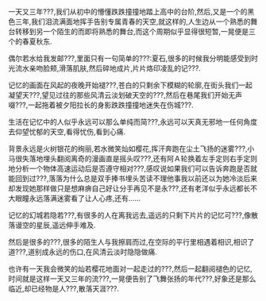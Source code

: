 

一天又三年???,我们从初中的懵懂跌跌撞撞地踏上高中的台阶,然后,又是一个的黑色三年,我们泪流满面地挥手告别专属青春的天空,就这样的,人生边从一个熟悉的舞台转移到另一个陌生的而即将熟悉的舞台,而这个周期似乎显得很短暂,一晃便是三个的春夏秋东.

偶尔若水给我发邮???,里面只有一句简单的???:夏石,很多的时候我分明能感受到时光流水亲吻脸颊,滑落肌肤,然后碎地成片,片片烙印凌乱的记???.

记忆的画面在风起的夜晚开始褪???,苍白的只剩余下模糊的轮廓,在街头我们一起凝望天???,望见过往的那些风清云淡划破天空的???,然后在巷尾我们开始无声啜???,一起拖着被夕阳拉长的身影跌跌撞撞地迷失在伤城???.

生活在记忆中的人似乎永远可以那么单纯而简???,永远可以天真无邪地一任何角度去仰望忧郁的天空,看得忧伤,看到心痛.

背景永远是火树银花的绚丽,若水微笑灿如樱花,挥汗奔跑在尘土飞扬的迷雾???,小马很失落地埋头翻阅离奇的漫画直是摇头叹???,还有阿Ａ轮换着左手定则右手定则地分析一个物体高速运动后是否遵守相对???,感叹说如果我们可以告诉奔跑是否就能回到过???,落落为什么总是双手捧书埋头苦读不理他事我以前还以为她冷淡后来却发现她那样做只是想麻痹自己好让分手再见不是永???,还有老洋似乎永远都长不大眼瞳永远落满迷雾看了让人心疼,还有......

记忆的幻城若隐若???,有很多的人在离我远去,遥远的只剩下片片的记忆可???,像散落谩空的星辰,遥远伸手难及.

然后是很多的???,很多的陌生人与我擦肩而过,在空际的平行里相遇着相识,相识了道???,道别成永远的伤口,在风清云淡时隐隐做痛.

也许有一天我会微笑的灿若樱花地面对一起走过的???,然后一起翻阅褪色的记忆,时间就是这样一天又三年的流???,一晃便告别了飞舞张扬的年代???,好象还是那么临近,却已经物是人???,散落天涯???.